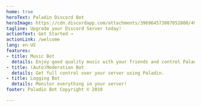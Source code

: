 ```yaml
---
home: true
heroText: Paladin Discord Bot
heroImage: https://cdn.discordapp.com/attachments/396964573007052800/492135654919241739/PaladinMainAvatar.png
tagline: Upgrade your Discord Server today!
actionText: Get Started →
actionLink: /welcome
lang: en-US
features:
- title: Music Bot
  details: Enjoy good quality music with your friends and control Paladin with reactions.
- title: (Auto)Moderation Bot
  details: Get full control over your server using Paladin.
- title: Logging Bot
  details: Monitor everything in your server!
footer: Paladin Bot Copyright © 2019

---
```


<CustomLayout/>
<PaladinStats/>